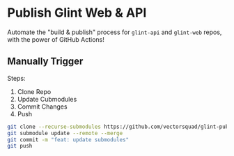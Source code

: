 # Publish Glint Web & API
Automate the "build & publish" process for `glint-api` and `glint-web` repos, with the power of GitHub Actions!

## Manually Trigger
Steps:

 1. Clone Repo
 2. Update Cubmodules
 3. Commit Changes
 4. Push

```bash
git clone --recurse-submodules https://github.com/vectorsquad/glint-publish
git submodule update --remote --merge
git commit -m "feat: update submodules"
git push
```

